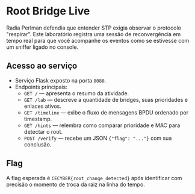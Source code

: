 # Root Bridge Live

Radia Perlman defendia que entender STP exigia observar o protocolo "respirar". Este
laboratório registra uma sessão de reconvergência em tempo real para que você acompanhe
os eventos como se estivesse com um sniffer ligado no console.

## Acesso ao serviço

- Serviço Flask exposto na porta `8080`.
- Endpoints principais:
  - `GET /` — apresenta o resumo da atividade.
  - `GET /lab` — descreve a quantidade de bridges, suas prioridades e enlaces ativos.
  - `GET /timeline` — exibe o fluxo de mensagens BPDU ordenado por timestamp.
  - `GET /hints` — relembra como comparar prioridade e MAC para detectar o root.
  - `POST /verify` — recebe um JSON `{"flag": "..."}` com sua conclusão.

## Flag

A flag esperada é `CECYBER{root_change_detected}` após identificar com precisão o
momento de troca da raiz na linha do tempo.

